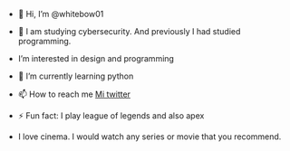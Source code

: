- 👋 Hi, I’m @whitebow01
- 👀 I am studying cybersecurity. And previously I had studied programming.
-    I’m interested in design and programming
- 🌱 I’m currently learning python 
- 📫 How to reach me [Mi twitter](https://twitter.com/devisioncontrol)

- ⚡ Fun fact: I play league of legends and also apex
- I love cinema. I would watch any series or movie that you recommend.
